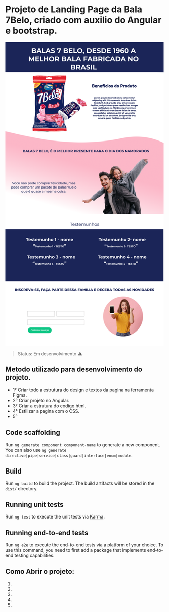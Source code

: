 # Projeto de Landing Page da Bala 7Belo, criado com auxilio do Angular e bootstrap.

![header](https://github.com/MauroRoda/LP_7Belo/blob/main/src/assets/img/img_7belo/img/img_apresenta.png)

> Status: Em desenvolvimento ⚠️

## Metodo utilizado para desenvolvimento do projeto.

 + 1° Criar todo a estrutura do design e textos da pagina na ferramenta Figma.
 + 2° Criar projeto no Angular.
 + 3° Criar a estrutura do codigo html.
 + 4° Estilizar a pagina com o CSS.
 + 5° 
 

## Code scaffolding

Run `ng generate component component-name` to generate a new component. You can also use `ng generate directive|pipe|service|class|guard|interface|enum|module`.

## Build

Run `ng build` to build the project. The build artifacts will be stored in the `dist/` directory.

## Running unit tests

Run `ng test` to execute the unit tests via [Karma](https://karma-runner.github.io).

## Running end-to-end tests

Run `ng e2e` to execute the end-to-end tests via a platform of your choice. To use this command, you need to first add a package that implements end-to-end testing capabilities.

## Como Abrir o projeto:

1) 
2) 
3) 
4) 
5) 
